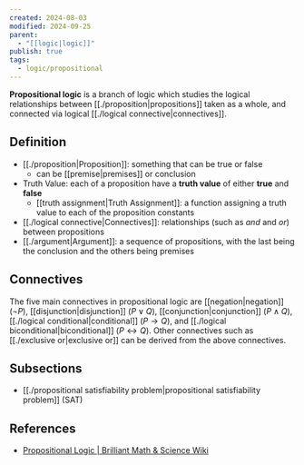 ```yaml
---
created: 2024-08-03
modified: 2024-09-25
parent:
  - "[[logic|logic]]"
publish: true
tags:
  - logic/propositional
---
```

**Propositional logic** is a branch of logic which studies the logical relationships between [[./proposition|propositions]] taken as a whole, and connected via logical [[./logical connective|connectives]].

## Definition
- [[./proposition|Proposition]]: something that can be true or false
  - can be [[premise|premises]] or conclusion
- Truth Value: each of a proposition have a **truth value** of either **true** and **false**
  - [[truth assignment|Truth Assignment]]: a function assigning a truth value to each of the proposition constants
- [[./logical connective|Connectives]]: relationships (such as *and* and *or*) between propositions
- [[./argument|Argument]]: a sequence of propositions, with the last being the conclusion and the others being premises

## Connectives
The five main connectives in propositional logic are [[negation|negation]] ($\neg P$), [[disjunction|disjunction]] ($P \lor Q$), [[conjunction|conjunction]] ($P \land Q$), [[./logical conditional|conditional]] ($P \to Q$), and [[./logical biconditional|biconditional]] ($P \leftrightarrow Q$). Other connectives such as [[./exclusive or|exclusive or]] can be derived from the above connectives.

## Subsections
- [[./propositional satisfiability problem|propositional satisfiability problem]] (SAT)

## References
- [Propositional Logic | Brilliant Math & Science Wiki](https://brilliant.org/wiki/propositional-logic/)